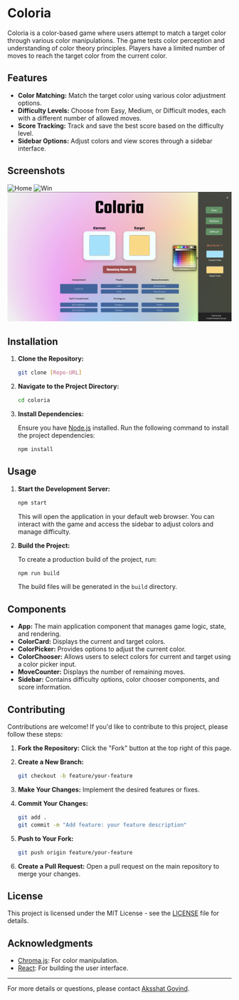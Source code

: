 # Coloria

Coloria is a color-based game where users attempt to match a target color through various color manipulations. The game tests color perception and understanding of color theory principles. Players have a limited number of moves to reach the target color from the current color.

## Features

- **Color Matching:** Match the target color using various color adjustment options.
- **Difficulty Levels:** Choose from Easy, Medium, or Difficult modes, each with a different number of allowed moves.
- **Score Tracking:** Track and save the best score based on the difficulty level.
- **Sidebar Options:** Adjust colors and view scores through a sidebar interface.

## Screenshots

![Home](docs/home.png)
![Win](docs/congrats.png)
![Sidebar](docs/sidebar.png)

## Installation

1. **Clone the Repository:**

    ```bash
    git clone [Repo-URL]
    ```

2. **Navigate to the Project Directory:**

    ```bash
    cd coloria
    ```

3. **Install Dependencies:**

    Ensure you have [Node.js](https://nodejs.org/) installed. Run the following command to install the project dependencies:

    ```bash
    npm install
    ```

## Usage

1. **Start the Development Server:**

    ```bash
    npm start
    ```

    This will open the application in your default web browser. You can interact with the game and access the sidebar to adjust colors and manage difficulty.

2. **Build the Project:**

    To create a production build of the project, run:

    ```bash
    npm run build
    ```

    The build files will be generated in the `build` directory.

## Components

- **App:** The main application component that manages game logic, state, and rendering.
- **ColorCard:** Displays the current and target colors.
- **ColorPicker:** Provides options to adjust the current color.
- **ColorChooser:** Allows users to select colors for current and target using a color picker input.
- **MoveCounter:** Displays the number of remaining moves.
- **Sidebar:** Contains difficulty options, color chooser components, and score information.


## Contributing

Contributions are welcome! If you'd like to contribute to this project, please follow these steps:

1. **Fork the Repository:** Click the "Fork" button at the top right of this page.

2. **Create a New Branch:**

    ```bash
    git checkout -b feature/your-feature
    ```

3. **Make Your Changes:** Implement the desired features or fixes.

4. **Commit Your Changes:**

    ```bash
    git add .
    git commit -m "Add feature: your feature description"
    ```

5. **Push to Your Fork:**

    ```bash
    git push origin feature/your-feature
    ```

6. **Create a Pull Request:** Open a pull request on the main repository to merge your changes.

## License

This project is licensed under the MIT License - see the [LICENSE](/LICENSE) file for details.

## Acknowledgments

- [Chroma.js](https://github.com/gka/chroma.js): For color manipulation.
- [React](https://reactjs.org/): For building the user interface.

---

For more details or questions, please contact [Aksshat Govind](github.com/aksshatgovind).